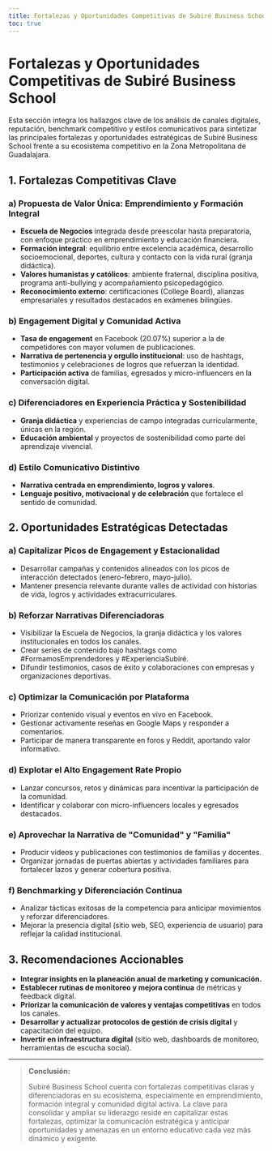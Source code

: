 ```yaml
---
title: Fortalezas y Oportunidades Competitivas de Subiré Business School
toc: true
---
```


# Fortalezas y Oportunidades Competitivas de Subiré Business School

Esta sección integra los hallazgos clave de los análisis de canales digitales, reputación, benchmark competitivo y estilos comunicativos para sintetizar las principales fortalezas y oportunidades estratégicas de Subiré Business School frente a su ecosistema competitivo en la Zona Metropolitana de Guadalajara.

## 1. Fortalezas Competitivas Clave

### a) Propuesta de Valor Única: Emprendimiento y Formación Integral
- **Escuela de Negocios** integrada desde preescolar hasta preparatoria, con enfoque práctico en emprendimiento y educación financiera.
- **Formación integral**: equilibrio entre excelencia académica, desarrollo socioemocional, deportes, cultura y contacto con la vida rural (granja didáctica).
- **Valores humanistas y católicos**: ambiente fraternal, disciplina positiva, programa anti-bullying y acompañamiento psicopedagógico.
- **Reconocimiento externo**: certificaciones (College Board), alianzas empresariales y resultados destacados en exámenes bilingües.

### b) Engagement Digital y Comunidad Activa
- **Tasa de engagement** en Facebook (20.07%) superior a la de competidores con mayor volumen de publicaciones.
- **Narrativa de pertenencia y orgullo institucional**: uso de hashtags, testimonios y celebraciones de logros que refuerzan la identidad.
- **Participación activa** de familias, egresados y micro-influencers en la conversación digital.

### c) Diferenciadores en Experiencia Práctica y Sostenibilidad
- **Granja didáctica** y experiencias de campo integradas curricularmente, únicas en la región.
- **Educación ambiental** y proyectos de sostenibilidad como parte del aprendizaje vivencial.

### d) Estilo Comunicativo Distintivo
- **Narrativa centrada en emprendimiento, logros y valores**.
- **Lenguaje positivo, motivacional y de celebración** que fortalece el sentido de comunidad.

## 2. Oportunidades Estratégicas Detectadas

### a) Capitalizar Picos de Engagement y Estacionalidad
- Desarrollar campañas y contenidos alineados con los picos de interacción detectados (enero-febrero, mayo-julio).
- Mantener presencia relevante durante valles de actividad con historias de vida, logros y actividades extracurriculares.

### b) Reforzar Narrativas Diferenciadoras
- Visibilizar la Escuela de Negocios, la granja didáctica y los valores institucionales en todos los canales.
- Crear series de contenido bajo hashtags como #FormamosEmprendedores y #ExperienciaSubiré.
- Difundir testimonios, casos de éxito y colaboraciones con empresas y organizaciones deportivas.

### c) Optimizar la Comunicación por Plataforma
- Priorizar contenido visual y eventos en vivo en Facebook.
- Gestionar activamente reseñas en Google Maps y responder a comentarios.
- Participar de manera transparente en foros y Reddit, aportando valor informativo.

### d) Explotar el Alto Engagement Rate Propio
- Lanzar concursos, retos y dinámicas para incentivar la participación de la comunidad.
- Identificar y colaborar con micro-influencers locales y egresados destacados.

### e) Aprovechar la Narrativa de "Comunidad" y "Familia"
- Producir videos y publicaciones con testimonios de familias y docentes.
- Organizar jornadas de puertas abiertas y actividades familiares para fortalecer lazos y generar cobertura positiva.

### f) Benchmarking y Diferenciación Continua
- Analizar tácticas exitosas de la competencia para anticipar movimientos y reforzar diferenciadores.
- Mejorar la presencia digital (sitio web, SEO, experiencia de usuario) para reflejar la calidad institucional.

## 3. Recomendaciones Accionables

- **Integrar insights en la planeación anual de marketing y comunicación.**
- **Establecer rutinas de monitoreo y mejora continua** de métricas y feedback digital.
- **Priorizar la comunicación de valores y ventajas competitivas** en todos los canales.
- **Desarrollar y actualizar protocolos de gestión de crisis digital** y capacitación del equipo.
- **Invertir en infraestructura digital** (sitio web, dashboards de monitoreo, herramientas de escucha social).

---

> **Conclusión:**
>
> Subiré Business School cuenta con fortalezas competitivas claras y diferenciadoras en su ecosistema, especialmente en emprendimiento, formación integral y comunidad digital activa. La clave para consolidar y ampliar su liderazgo reside en capitalizar estas fortalezas, optimizar la comunicación estratégica y anticipar oportunidades y amenazas en un entorno educativo cada vez más dinámico y exigente.
